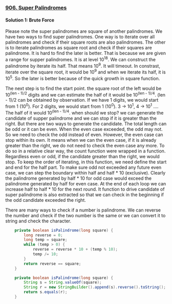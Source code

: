 ### [906. Super Palindromes](https://leetcode.com/problems/super-palindromes/)

#### Solution 1: Brute Force

Please note the super palindromes are square of another palindromes. We have two ways to find super palindromes. One way is to iterate over all palindromes and check if their square roots are also palindromes. The other is to iterate palindromes as square root and check if their squares are palindrome. It is hard to find the later is better. That is because we are given a range for supper palindromes. It is at level 10<sup>18</sup>. We can construct the palindrome by iterate its half. That means 10<sup>9</sup>. It will timeout. In constrast, iterate over the square root, it would be 10<sup>9</sup> and when we iterate its half, it is 10<sup>5</sup>. So the later is better because of the quick growth in square function.

The next step is to find the start point. the square root of the left would be 10<sup>(len - 1)/2</sup> digits and we can estimate the half of it would be 10<sup>(len - 1)/4</sup>. (len - 1)/2 can be obtained by observation. If we have 1 digits, we would start from 1 (10<sup>0</sup>). For 2 digits, we would start from 1 (10<sup>0</sup>). 3 -> 10<sup>1</sup>, 4 -> 10<sup>1</sup> .... The half of it would 10<sup>(len - 1)/4</sup>. when should we stop? we can generate the candidate of supper palindrome and we can stop if it is greater than the right. But there are two ways to generate the candidate. The total length can be odd or it can be even. When the even case exceeded, the odd may not. So we need to check the odd instead of even. However, the even case can stop within its own. It means when we can the even case, if it is already greater than the right, we do not need to check the even case any more. To do so in a relative clear way, the count function were wrapped in a function. Regardless even or odd, if the candidate greater than the right, we would stop. To keep the order of iterating, in this function, we need define the start and end for the half part. To make sure odd not exceeded any future even case, we can step the boundary within half and half * 10 (exclusive). Clearly the palindrome generated by half * 10 for odd case would exceed the palindrome generated by half for even case. At the end of each loop we can increase half to half * 10 for the next round. It function to drive candidate of super palindrome is also extracted so that we can check in the beginning if the odd candidate exceeded the right.

There are many ways to check if a number is palindrome. We can reverse the number and check if the two number is the same or we can convert it to string and check the character.
```java
    private boolean isPalindrome(long square) {
        long reverse = 0;
        long temp = square;
        while (temp > 0) {
            reverse = reverse * 10 + (temp % 10);
            temp /= 10;
        }
        return reverse == square;
    }
```

```java
    private boolean isPalindrome(long square) {
        String s = String.valueOf(square);
        String r = new StringBuilder().append(s).reverse().toString();
        return s.equals(r);
    }
```